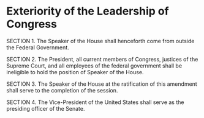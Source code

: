 # Exteriority of the Leadership of Congress

SECTION 1. The Speaker of the House shall henceforth come from outside the Federal Government.

SECTION 2. The President, all current members of Congress, justices of the Supreme Court, and all employees of the federal government shall be ineligible to hold the position of Speaker of the House.

SECTION 3. The Speaker of the House at the ratification of this amendment shall serve to the completion of the session.

SECTION 4. The Vice-President of the United States shall serve as the presiding officer of the Senate.
